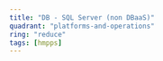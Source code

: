 ```yaml
---
title: "DB - SQL Server (non DBaaS)"
quadrant: "platforms-and-operations"
ring: "reduce"
tags: [hmpps]
---
```



